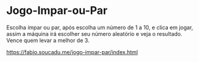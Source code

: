 # Jogo-Impar-ou-Par
Escolha ímpar ou par, após escolha um número de 1 a 10, e clica em jogar, assim a máquina irá escolher seu número aleatório e veja o resultado. Vence quem levar a melhor de 3.

https://fabio.soucadu.me/jogo-impar-par/index.html

